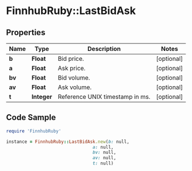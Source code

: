# FinnhubRuby::LastBidAsk

## Properties

Name | Type | Description | Notes
------------ | ------------- | ------------- | -------------
**b** | **Float** | Bid price. | [optional] 
**a** | **Float** | Ask price. | [optional] 
**bv** | **Float** | Bid volume. | [optional] 
**av** | **Float** | Ask volume. | [optional] 
**t** | **Integer** | Reference UNIX timestamp in ms. | [optional] 

## Code Sample

```ruby
require 'FinnhubRuby'

instance = FinnhubRuby::LastBidAsk.new(b: null,
                                 a: null,
                                 bv: null,
                                 av: null,
                                 t: null)
```


